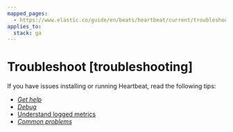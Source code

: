 ```yaml
---
mapped_pages:
  - https://www.elastic.co/guide/en/beats/heartbeat/current/troubleshooting.html
applies_to:
  stack: ga
---
```


# Troubleshoot [troubleshooting]

If you have issues installing or running Heartbeat, read the following tips:

* [*Get help*](/reference/heartbeat/getting-help.md)
* [*Debug*](/reference/heartbeat/enable-heartbeat-debugging.md)
* [Understand logged metrics](/reference/heartbeat/understand-heartbeat-logs.md)
* [*Common problems*](/reference/heartbeat/faq.md)


